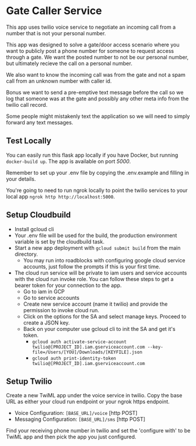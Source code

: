# Gate Caller Service

This app uses twilio voice service to negotiate an incoming call from a number that is not your personal number.

This app was designed to solve a gate/door access scenario where you want to publicly post a phone number for someone to request access through a gate. We want the posted number to not be our personal number, but ultimately recieve the call on a personal number.

We also want to know the incoming call was from the gate and not a spam call from an unknown number with caller id.

Bonus we want to send a pre-emptive text message before the call so we log that someone was at the gate and possibly any other meta info from the twilio call record.

Some people might mistakenly text the application so we will need to simply forward any text messages.

## Test Locally

You can easily run this flask app locally if you have Docker, but running `docker-build up`. The app is available on port *5000*.

Remember to set up your .env file by copying the .env.example and filling in your details.

You're going to need to run ngrok locally to point the twilio services to your local app `ngrok http http://localhost:5000`.

## Setup Cloudbuild

- Install gcloud cli
- Your .env file will be used for the build, the production environment variable is set by the cloudbuild task.
- Start a new app deployment with `gcloud submit build` from the main directory.
  - You may run into roadblocks with configuring google cloud service accounts, just follow the prompts if this is your first time.
- The cloud run service will be private to iam users and service accounts with the cloud run invoke role. You can follow these steps to get a bearer token for your connection to the app.
  - Go to iam in GCP
  - Go to service accounts
  - Create new service account (name it twilio) and provide the permission to invoke cloud run.
  - Click on the options for the SA and select manage keys. Proceed to create a JSON key.
  - Back on your computer use gcloud cli to init the SA and get it's token.
    - `gcloud auth activate-service-account twilio@[PROJECT_ID].iam.gserviceaccount.com --key-file=/Users/[YOU]/Downloads/[KEYFILE].json`
    - `gcloud auth print-identity-token twilio@[PROJECT_ID].iam.gserviceaccount.com`

## Setup Twilio

Create a new TwiML app under the voice service in twilio. Copy the base URL as either your cloud run endpoint or your ngrok https endpoint.

- Voice Configuration: `[BASE_URL]/voice` [http POST]
- Messaging Configuration: `[BASE_URL]/sms` [http POST]

Find your receiving phone number in twilio and set the 'configure with' to be TwiML app and then pick the app you just configured.